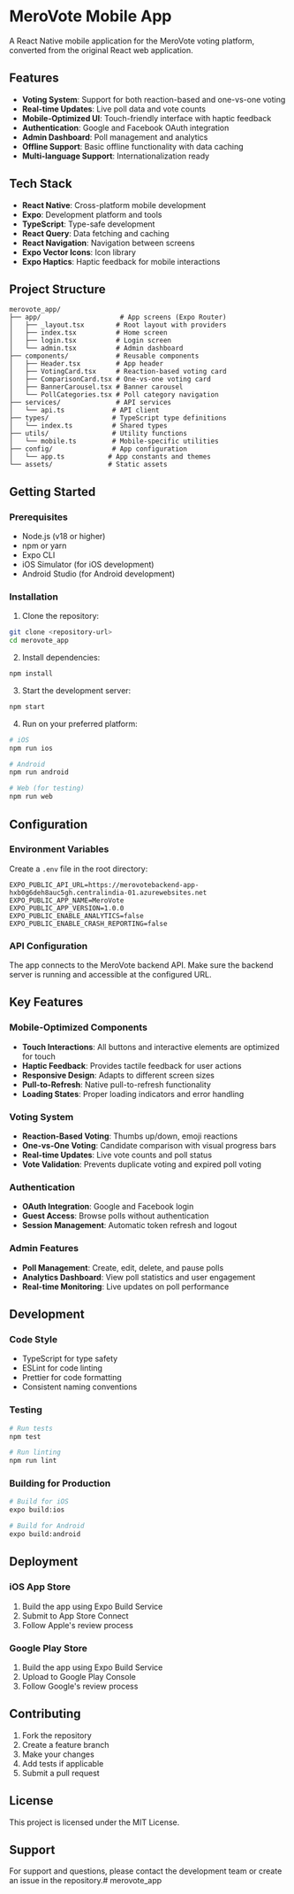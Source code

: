 # MeroVote Mobile App

A React Native mobile application for the MeroVote voting platform, converted from the original React web application.

## Features

- **Voting System**: Support for both reaction-based and one-vs-one voting
- **Real-time Updates**: Live poll data and vote counts
- **Mobile-Optimized UI**: Touch-friendly interface with haptic feedback
- **Authentication**: Google and Facebook OAuth integration
- **Admin Dashboard**: Poll management and analytics
- **Offline Support**: Basic offline functionality with data caching
- **Multi-language Support**: Internationalization ready

## Tech Stack

- **React Native**: Cross-platform mobile development
- **Expo**: Development platform and tools
- **TypeScript**: Type-safe development
- **React Query**: Data fetching and caching
- **React Navigation**: Navigation between screens
- **Expo Vector Icons**: Icon library
- **Expo Haptics**: Haptic feedback for mobile interactions

## Project Structure

```
merovote_app/
├── app/                    # App screens (Expo Router)
│   ├── _layout.tsx        # Root layout with providers
│   ├── index.tsx          # Home screen
│   ├── login.tsx          # Login screen
│   └── admin.tsx          # Admin dashboard
├── components/            # Reusable components
│   ├── Header.tsx         # App header
│   ├── VotingCard.tsx     # Reaction-based voting card
│   ├── ComparisonCard.tsx # One-vs-one voting card
│   ├── BannerCarousel.tsx # Banner carousel
│   └── PollCategories.tsx # Poll category navigation
├── services/              # API services
│   └── api.ts            # API client
├── types/                # TypeScript type definitions
│   └── index.ts          # Shared types
├── utils/                # Utility functions
│   └── mobile.ts         # Mobile-specific utilities
├── config/               # App configuration
│   └── app.ts           # App constants and themes
└── assets/              # Static assets
```

## Getting Started

### Prerequisites

- Node.js (v18 or higher)
- npm or yarn
- Expo CLI
- iOS Simulator (for iOS development)
- Android Studio (for Android development)

### Installation

1. Clone the repository:
```bash
git clone <repository-url>
cd merovote_app
```

2. Install dependencies:
```bash
npm install
```

3. Start the development server:
```bash
npm start
```

4. Run on your preferred platform:
```bash
# iOS
npm run ios

# Android
npm run android

# Web (for testing)
npm run web
```

## Configuration

### Environment Variables

Create a `.env` file in the root directory:

```env
EXPO_PUBLIC_API_URL=https://merovotebackend-app-hxb0g6deh8auc5gh.centralindia-01.azurewebsites.net
EXPO_PUBLIC_APP_NAME=MeroVote
EXPO_PUBLIC_APP_VERSION=1.0.0
EXPO_PUBLIC_ENABLE_ANALYTICS=false
EXPO_PUBLIC_ENABLE_CRASH_REPORTING=false
```

### API Configuration

The app connects to the MeroVote backend API. Make sure the backend server is running and accessible at the configured URL.

## Key Features

### Mobile-Optimized Components

- **Touch Interactions**: All buttons and interactive elements are optimized for touch
- **Haptic Feedback**: Provides tactile feedback for user actions
- **Responsive Design**: Adapts to different screen sizes
- **Pull-to-Refresh**: Native pull-to-refresh functionality
- **Loading States**: Proper loading indicators and error handling

### Voting System

- **Reaction-Based Voting**: Thumbs up/down, emoji reactions
- **One-vs-One Voting**: Candidate comparison with visual progress bars
- **Real-time Updates**: Live vote counts and poll status
- **Vote Validation**: Prevents duplicate voting and expired poll voting

### Authentication

- **OAuth Integration**: Google and Facebook login
- **Guest Access**: Browse polls without authentication
- **Session Management**: Automatic token refresh and logout

### Admin Features

- **Poll Management**: Create, edit, delete, and pause polls
- **Analytics Dashboard**: View poll statistics and user engagement
- **Real-time Monitoring**: Live updates on poll performance

## Development

### Code Style

- TypeScript for type safety
- ESLint for code linting
- Prettier for code formatting
- Consistent naming conventions

### Testing

```bash
# Run tests
npm test

# Run linting
npm run lint
```

### Building for Production

```bash
# Build for iOS
expo build:ios

# Build for Android
expo build:android
```

## Deployment

### iOS App Store

1. Build the app using Expo Build Service
2. Submit to App Store Connect
3. Follow Apple's review process

### Google Play Store

1. Build the app using Expo Build Service
2. Upload to Google Play Console
3. Follow Google's review process

## Contributing

1. Fork the repository
2. Create a feature branch
3. Make your changes
4. Add tests if applicable
5. Submit a pull request

## License

This project is licensed under the MIT License.

## Support

For support and questions, please contact the development team or create an issue in the repository.# merovote_app
